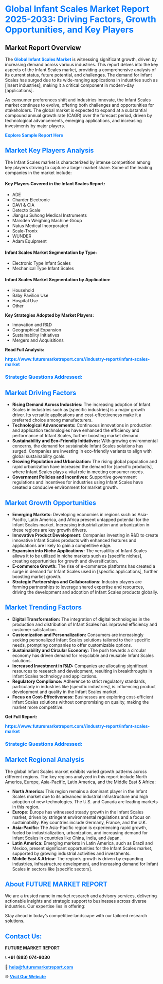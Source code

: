 <h1 style="color: #007BFF;">Global Infant Scales Market Report 2025-2033: Driving Factors, Growth Opportunities, and Key Players</h1>

<section id="overview">
<h2>Market Report Overview</h2>
<p>The <a href="https://www.futuremarketreport.com//industry-report/infant-scales-market" style="color: #007BFF; text-decoration: none;"><strong>Global Infant Scales Market</strong></a> is witnessing significant growth, driven by increasing demand across various industries. This report delves into the key aspects of the Infant Scales market, providing a comprehensive analysis of its current status, future potential, and challenges. The demand for Infant Scales has surged due to its wide-ranging applications in industries such as [insert industries], making it a critical component in modern-day [applications].</p>
<p>As consumer preferences shift and industries innovate, the Infant Scales market continues to evolve, offering both challenges and opportunities for stakeholders. The global market is expected to expand at a substantial compound annual growth rate (CAGR) over the forecast period, driven by technological advancements, emerging applications, and increasing investments by major players.</p>
</section>

<section id="overview">
<p><a href="https://www.futuremarketreport.com//request-sample/reportId=85176" style="color: #007BFF; text-decoration: none;"><strong>Explore Sample Report Here</strong></a></p>
</section>

<section id="key-players">
<h2 style="color: #007BFF;">Market Key Players Analysis</h2>
<p>The Infant Scales market is characterized by intense competition among key players striving to capture a larger market share. Some of the leading companies in the market include:</p>
<h4>Key Players Covered in the Infant Scales Report:</h4>
<ul><li>ADE</li><li>Charder Electronic</li><li>DAVI &amp; CIA</li><li>Detecto Scale</li><li>Jiangsu Suhong Medical Instruments</li><li>Marsden Weighing Machine Group</li><li>Natus Medical Incorporated</li><li>Scale-Tronix</li><li>WUNDER</li><li>Adam Equipment</li></ul>
<h4>Infant Scales Market Segmentation by Type:</h4>
<ul><li>Electronic Type Infant Scales</li><li>Mechanical Type Infant Scales</li></ul>

<h4>Infant Scales Market Segmentation by Application:</h4>
<ul><li>Household</li><li>Baby Pavilion Use</li><li>Hospital Use</li><li>Other</li></ul>
<p><strong>Key Strategies Adopted by Market Players:</strong></p>
<ul>
<li>Innovation and R&D</li>
<li>Geographical Expansion</li>
<li>Sustainability Initiatives</li>
<li>Mergers and Acquisitions</li>
</ul>
</section>

<section>
<p><strong>Read Full Analysis: </strong></p><a href="https://www.futuremarketreport.com//industry-report/infant-scales-market" style="color: #007BFF; text-decoration: none;"><strong>https://www.futuremarketreport.com//industry-report/infant-scales-market</strong></a>
<h3 style="color: #007BFF;">Strategic Questions Addressed:</h3>
</section>

<section id="driving-factors">
<h2 style="color: #007BFF;">Market Driving Factors</h2>
<ul>
<li><strong>Rising Demand Across Industries:</strong> The increasing adoption of Infant Scales in industries such as [specific industries] is a major growth driver. Its versatile applications and cost-effectiveness make it a preferred choice among manufacturers.</li>
<li><strong>Technological Advancements:</strong> Continuous innovations in production and application technologies have enhanced the efficiency and performance of Infant Scales, further boosting market demand.</li>
<li><strong>Sustainability and Eco-Friendly Initiatives:</strong> With growing environmental concerns, the demand for sustainable Infant Scales solutions has surged. Companies are investing in eco-friendly variants to align with global sustainability goals.</li>
<li><strong>Growing Population and Urbanization:</strong> The rising global population and rapid urbanization have increased the demand for [specific products], where Infant Scales plays a vital role in meeting consumer needs.</li>
<li><strong>Government Policies and Incentives:</strong> Supportive government regulations and incentives for industries using Infant Scales have created a conducive environment for market growth.</li>
</ul>
</section>

<section id="growth-opportunities">
<h2 style="color: #007BFF;">Market Growth Opportunities</h2>
<ul>
<li><strong>Emerging Markets:</strong> Developing economies in regions such as Asia-Pacific, Latin America, and Africa present untapped potential for the Infant Scales market. Increasing industrialization and urbanization in these regions are key growth drivers.</li>
<li><strong>Innovative Product Development:</strong> Companies investing in R&D to create innovative Infant Scales products with enhanced features and applications are likely to gain a competitive edge.</li>
<li><strong>Expansion into Niche Applications:</strong> The versatility of Infant Scales allows it to be utilized in niche markets such as [specific niches], creating opportunities for growth and diversification.</li>
<li><strong>E-commerce Growth:</strong> The rise of e-commerce platforms has created a surge in demand for Infant Scales used in [specific applications], further boosting market growth.</li>
<li><strong>Strategic Partnerships and Collaborations:</strong> Industry players are forming partnerships to leverage shared expertise and resources, driving the development and adoption of Infant Scales products globally.</li>
</ul>
</section>

<section id="trending-factors">
<h2 style="color: #007BFF;">Market Trending Factors</h2>
<ul>
<li><strong>Digital Transformation:</strong> The integration of digital technologies in the production and distribution of Infant Scales has improved efficiency and customer satisfaction.</li>
<li><strong>Customization and Personalization:</strong> Consumers are increasingly seeking personalized Infant Scales solutions tailored to their specific needs, prompting companies to offer customizable options.</li>
<li><strong>Sustainability and Circular Economy:</strong> The push towards a circular economy has driven demand for recyclable and reusable Infant Scales solutions.</li>
<li><strong>Increased Investment in R&D:</strong> Companies are allocating significant resources to research and development, resulting in breakthroughs in Infant Scales technology and applications.</li>
<li><strong>Regulatory Compliance:</strong> Adherence to strict regulatory standards, particularly in industries like [specific industries], is influencing product development and quality in the Infant Scales market.</li>
<li><strong>Focus on Cost-Effectiveness:</strong> Businesses are exploring cost-efficient Infant Scales solutions without compromising on quality, making the market more competitive.</li>
</ul>
</section>

<section>
<p><strong>Get Full Report: </strong></p><a href="https://www.futuremarketreport.com//industry-report/infant-scales-market" style="color: #007BFF; text-decoration: none;"><strong>https://www.futuremarketreport.com//industry-report/infant-scales-market</strong></a>
<h3 style="color: #007BFF;">Strategic Questions Addressed:</h3>
</section>


<section id="regional-analysis">
<h2 style="color: #007BFF;">Market Regional Analysis</h2>
<p>The global Infant Scales market exhibits varied growth patterns across different regions. The key regions analyzed in this report include North America, Europe, Asia-Pacific, Latin America, and the Middle East & Africa:</p>
<ul>
<li><strong>North America:</strong> This region remains a dominant player in the Infant Scales market due to its advanced industrial infrastructure and high adoption of new technologies. The U.S. and Canada are leading markets in this region.</li>
<li><strong>Europe:</strong> Europe has witnessed steady growth in the Infant Scales market, driven by stringent environmental regulations and a focus on sustainability. Key countries include Germany, France, and the U.K.</li>
<li><strong>Asia-Pacific:</strong> The Asia-Pacific region is experiencing rapid growth, fueled by industrialization, urbanization, and increasing demand for Infant Scales in countries like China, India, and Japan.</li>
<li><strong>Latin America:</strong> Emerging markets in Latin America, such as Brazil and Mexico, present significant opportunities for the Infant Scales market, supported by growing industrial activities and investments.</li>
<li><strong>Middle East & Africa:</strong> The region’s growth is driven by expanding industries, infrastructure development, and increasing demand for Infant Scales in sectors like [specific sectors].</li>
</ul>
</section>

<footer>
<h2 style="color: #007BFF;">About FUTURE MARKET REPORT</h2>
<p>We are a trusted name in market research and advisory services, delivering actionable insights and strategic support to businesses across diverse industries. Our expertise lies in offering:</p>

<p>Stay ahead in today’s competitive landscape with our tailored research solutions.</p>

<h2 style="color: #007BFF;">Contact Us:</h2>
<p><strong>FUTURE MARKET REPORT</strong></p>
<p>📞 <strong>+91 (883) 074-8030</strong></p>
<p>📧 <strong><a href="mailto:help@futuremarketreport.com" style="color: #007BFF;">help@futuremarketreport.com</a></strong></p>
<p>🌐 <strong><a href="https://www.futuremarketreport.com/" style="color: #007BFF;">Visit Our Website</a></strong></p>
</footer>